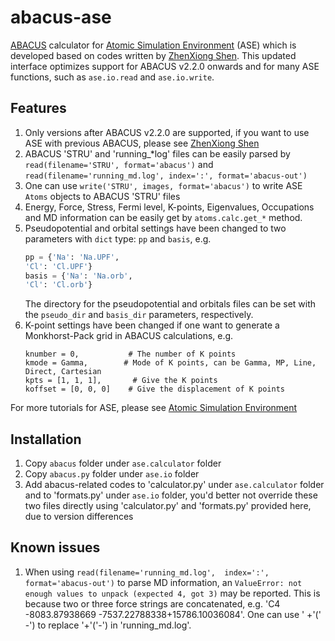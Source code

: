 # abacus-ase
[ABACUS](https://github.com/abacusmodeling/abacus-develop) calculator for [Atomic Simulation Environment](https://wiki.fysik.dtu.dk/ase/index.html) (ASE) which is developed based on codes written by [ZhenXiong Shen](https://gitee.com/wszhang/ase_calculator_abacus). This updated interface optimizes support for ABACUS v2.2.0 onwards and for many ASE functions, such as `ase.io.read` and `ase.io.write`.

## Features
1. Only versions after ABACUS v2.2.0 are supported, if you want to use ASE with previous ABACUS, please see [ZhenXiong Shen](https://gitee.com/wszhang/ase_calculator_abacus)
2. ABACUS 'STRU' and 'running_*log' files can be easily parsed by `read(filename='STRU', format='abacus')` and `read(filename='running_md.log', index=':', format='abacus-out')`
3. One can use `write('STRU', images, format='abacus')` to write ASE `Atoms` objects to ABACUS 'STRU' files 
4. Energy, Force, Stress, Fermi level, K-points, Eigenvalues, Occupations and MD information can be easily get by `atoms.calc.get_*` method.
5. Pseudopotential and orbital settings have been changed to two parameters with `dict` type:   `pp` and `basis`, e.g.
    ```python
    pp = {'Na': 'Na.UPF',
    'Cl': 'Cl.UPF'}
    basis = {'Na': 'Na.orb',
    'Cl': 'Cl.orb'}
    ```  
    The directory for the pseudopotential and orbitals files can be set with the `pseudo_dir` and `basis_dir` parameters, respectively.
6. K-point settings have been changed if one want to generate a Monkhorst-Pack grid in ABACUS calculations, e.g. 
    ```
    knumber = 0,           # The number of K points
    kmode = Gamma,        # Mode of K points, can be Gamma, MP, Line, Direct, Cartesian
    kpts = [1, 1, 1],       # Give the K points
    koffset = [0, 0, 0]    # Give the displacement of K points
    ```
For more tutorials for ASE, please see [Atomic Simulation Environment](https://wiki.fysik.dtu.dk/ase/index.html)

## Installation
1. Copy `abacus` folder under `ase.calculator` folder
2. Copy `abacus.py` folder under `ase.io` folder
3. Add abacus-related codes to 'calculator.py' under `ase.calculator` folder and to 'formats.py' under `ase.io` folder, you'd better not override these two files directly using 'calculator.py' and 'formats.py' provided here, due to version differences

## Known issues
1. When using `read(filename='running_md.log',  index=':', format='abacus-out')` to parse MD information, an `ValueError: not enough values to unpack (expected 4, got 3)` may be reported. This is because two or three force strings are concatenated, e.g. 'C4       -8083.87938669  -7537.22788338+15786.10036084'. One can use ' +'(' -') to replace '+'('-') in 'running_md.log'.
